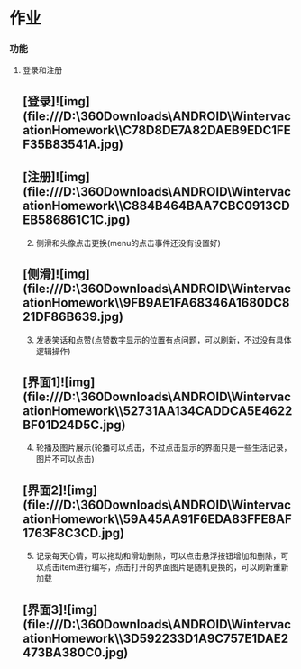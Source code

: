 # 作业

### 功能

1. 登录和注册

   <h2 id="picture">[登录]![img](file:///D:\360Downloads\ANDROID\WintervacationHomework\\C78D8DE7A82DAEB9EDC1FEF35B83541A.jpg)</h2>

   <h2 id="picture">[注册]![img](file:///D:\360Downloads\ANDROID\WintervacationHomework\\C884B464BAA7CBC0913CDEB586861C1C.jpg)</h2>

   2. 侧滑和头像点击更换(menu的点击事件还没有设置好)

   <h2 id="picture">[侧滑]![img](file:///D:\360Downloads\ANDROID\WintervacationHomework\\9FB9AE1FA68346A1680DC821DF86B639.jpg)</h2>

   3. 发表笑话和点赞(点赞数字显示的位置有点问题，可以刷新，不过没有具体逻辑操作)

   <h2 id="picture">[界面1]![img](file:///D:\360Downloads\ANDROID\WintervacationHomework\\52731AA134CADDCA5E4622BF01D24D5C.jpg)</h2>

   4. 轮播及图片展示(轮播可以点击，不过点击显示的界面只是一些生活记录，图片不可以点击)

   <h2 id="picture">[界面2]![img](file:///D:\360Downloads\ANDROID\WintervacationHomework\\59A45AA91F6EDA83FFE8AF1763F8C3CD.jpg)</h2>

   5. 记录每天心情，可以拖动和滑动删除，可以点击悬浮按钮增加和删除，可以点击item进行编写，点击打开的界面图片是随机更换的，可以刷新重新加载

   <h2 id="picture">[界面3]![img](file:///D:\360Downloads\ANDROID\WintervacationHomework\\3D592233D1A9C757E1DAE2473BA380C0.jpg)</h2>